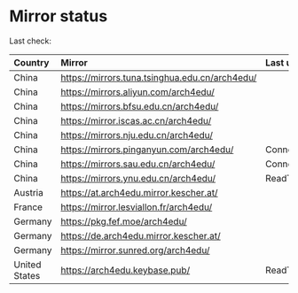 <script src="./time.js"></script>
# Mirror status
Last check: <script type="text/javascript">localize(1673558282.023146);</script>

|Country|Mirror|Last update|
|:------|:-----|:----------|
|China|https://mirrors.tuna.tsinghua.edu.cn/arch4edu/|<script type="text/javascript">localize(1673548517);</script>|
|China|https://mirrors.aliyun.com/arch4edu/|<script type="text/javascript">localize(1673548517);</script>|
|China|https://mirrors.bfsu.edu.cn/arch4edu/|<script type="text/javascript">localize(1673505195);</script>|
|China|https://mirror.iscas.ac.cn/arch4edu/|<script type="text/javascript">localize(1673548517);</script>|
|China|https://mirrors.nju.edu.cn/arch4edu/|<script type="text/javascript">localize(1673462179);</script>|
|China|https://mirrors.pinganyun.com/arch4edu/|ConnectionError|
|China|https://mirrors.sau.edu.cn/arch4edu/|ConnectionError|
|China|https://mirrors.ynu.edu.cn/arch4edu/|ReadTimeout|
|Austria|https://at.arch4edu.mirror.kescher.at/|<script type="text/javascript">localize(1673505195);</script>|
|France|https://mirror.lesviallon.fr/arch4edu/|<script type="text/javascript">localize(1673505195);</script>|
|Germany|https://pkg.fef.moe/arch4edu/|<script type="text/javascript">localize(1673505195);</script>|
|Germany|https://de.arch4edu.mirror.kescher.at/|<script type="text/javascript">localize(1673505195);</script>|
|Germany|https://mirror.sunred.org/arch4edu/|<script type="text/javascript">localize(1673505195);</script>|
|United States|https://arch4edu.keybase.pub/|ReadTimeout|

<script src="./tablefilter/tablefilter.js"></script>
<script src="./table.js"></script>